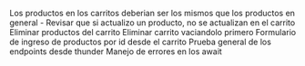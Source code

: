 Los productos en los carritos deberian ser los mismos que los productos en general - Revisar que si actualizo un producto, no se actualizan en el carrito
Eliminar productos del carrito 
Eliminar carrito vaciandolo primero
Formulario de ingreso de productos por id desde el carrito
Prueba general de los endpoints desde thunder
Manejo de errores en los await


